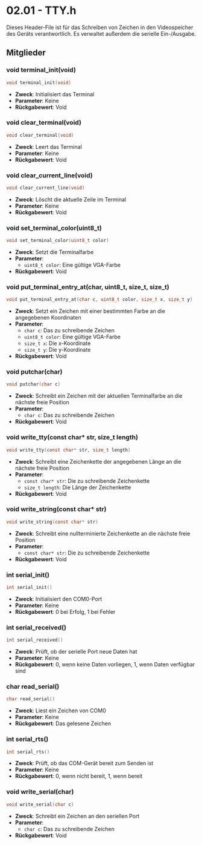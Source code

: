 # 02.01 - TTY.h
Dieses Header-File ist für das Schreiben von Zeichen in den Videospeicher des Geräts verantwortlich. Es verwaltet außerdem die serielle Ein-/Ausgabe.

## Mitglieder
### void terminal_init(void)
```c
void terminal_init(void)
```
- **Zweck**: Initialisiert das Terminal  
- **Parameter**: Keine  
- **Rückgabewert**: Void  

### void clear_terminal(void)
```c
void clear_terminal(void)
```
- **Zweck**: Leert das Terminal  
- **Parameter**: Keine  
- **Rückgabewert**: Void  

### void clear_current_line(void)
```c
void clear_current_line(void)
```
- **Zweck**: Löscht die aktuelle Zeile im Terminal  
- **Parameter**: Keine  
- **Rückgabewert**: Void  

### void set_terminal_color(uint8_t)
```c
void set_terminal_color(uint8_t color)
```
- **Zweck**: Setzt die Terminalfarbe  
- **Parameter**:  
    - `uint8_t color`: Eine gültige VGA-Farbe  
- **Rückgabewert**: Void  

### void put_terminal_entry_at(char, uint8_t, size_t, size_t)
```c
void put_terminal_entry_at(char c, uint8_t color, size_t x, size_t y)
```
- **Zweck**: Setzt ein Zeichen mit einer bestimmten Farbe an die angegebenen Koordinaten  
- **Parameter**:  
    - `char c`: Das zu schreibende Zeichen  
    - `uint8_t color`: Eine gültige VGA-Farbe  
    - `size_t x`: Die x-Koordinate  
    - `size_t y`: Die y-Koordinate  
- **Rückgabewert**: Void  

### void putchar(char)
```c
void putchar(char c)
```
- **Zweck**: Schreibt ein Zeichen mit der aktuellen Terminalfarbe an die nächste freie Position  
- **Parameter**:  
    - `char c`: Das zu schreibende Zeichen  
- **Rückgabewert**: Void  

### void write_tty(const char* str, size_t length)
```c
void write_tty(const char* str, size_t length)
```
- **Zweck**: Schreibt eine Zeichenkette der angegebenen Länge an die nächste freie Position  
- **Parameter**:  
    - `const char* str`: Die zu schreibende Zeichenkette  
    - `size_t length`: Die Länge der Zeichenkette  
- **Rückgabewert**: Void  

### void write_string(const char* str)
```c
void write_string(const char* str)
```
- **Zweck**: Schreibt eine nullterminierte Zeichenkette an die nächste freie Position  
- **Parameter**:  
    - `const char* str`: Die zu schreibende Zeichenkette  
- **Rückgabewert**: Void  

### int serial_init()
```c
int serial_init()
```
- **Zweck**: Initialisiert den COM0-Port  
- **Parameter**: Keine  
- **Rückgabewert**: 0 bei Erfolg, 1 bei Fehler  

### int serial_received()
```c
int serial_received()
```
- **Zweck**: Prüft, ob der serielle Port neue Daten hat  
- **Parameter**: Keine  
- **Rückgabewert**: 0, wenn keine Daten vorliegen, 1, wenn Daten verfügbar sind  

### char read_serial()
```c
char read_serial()
```
- **Zweck**: Liest ein Zeichen von COM0  
- **Parameter**: Keine  
- **Rückgabewert**: Das gelesene Zeichen  

### int serial_rts()
```c
int serial_rts()
```
- **Zweck**: Prüft, ob das COM-Gerät bereit zum Senden ist  
- **Parameter**: Keine  
- **Rückgabewert**: 0, wenn nicht bereit, 1, wenn bereit  

### void write_serial(char)
```c
void write_serial(char c)
```
- **Zweck**: Schreibt ein Zeichen an den seriellen Port  
- **Parameter**:  
    - `char c`: Das zu schreibende Zeichen  
- **Rückgabewert**: Void  